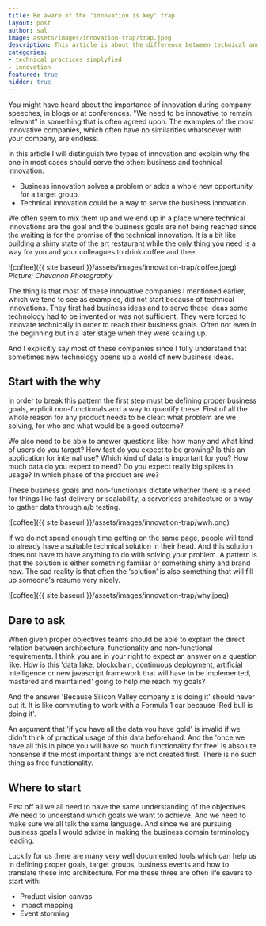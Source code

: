 ```yaml
---
title: Be aware of the 'innovation is key' trap
layout: post
author: sal
image: assets/images/innovation-trap/trap.jpeg
description: This article is about the difference between technical and business innovation. We often we need tecnical innovation while we from an IT perspective need to serve business innovation.
categories:
- technical practices simplyfied
- innovation
featured: true
hidden: true
---
```


You might have heard about the importance of innovation during company speeches, in blogs or at conferences. "We need to be innovative to remain relevant" is something that is often agreed upon. The examples of the most innovative companies, which often have no similarities whatsoever with your company, are endless.

In this article I will distinguish two types of innovation and explain why the one in most cases should serve the other: business and technical innovation.
- Business innovation solves a problem or adds a whole new opportunity for a target group.
- Technical innovation could be a way to serve the business innovation.

We often seem to mix them up and we end up in a place where technical innovations are the goal and the business goals are not being reached since the waiting is for the promise of the technical innovation. It is a bit like building a shiny state of the art restaurant while the only thing you need is a way for you and your colleagues to drink coffee and thee.

![coffee]({{ site.baseurl }}/assets/images/innovation-trap/coffee.jpeg)
*Picture: Chevanon Photography*

The thing is that most of these innovative companies I mentioned earlier, which we tend to see as examples, did not start because of technical innovations. They first had business ideas and to serve these ideas some technology had to be invented or was not sufficient. They were forced to innovate technically in order to reach their business goals. Often not even in the beginning but in a later stage when they were scaling up. 

And I explicitly say most of these companies since I fully understand that sometimes new technology opens up a world of new business ideas. 

## Start with the why

In order to break this pattern the first step must be defining proper business goals, explicit non-functionals and a way to quantify these. First of all the whole reason for any product needs to be clear: what problem are we solving, for who and what would be a good outcome?

We also need to be able to answer questions like: how many and what kind of users do you target? How fast do you expect to be growing? Is this an application for internal use? Which kind of data is important for you? How much data do you expect to need? Do you expect really big spikes in usage? In which phase of the product are we? 

These business goals and non-functionals dictate whether there is a need for things like fast delivery or scalability, a serverless architecture or a way to gather data through a/b testing. 

![coffee]({{ site.baseurl }}/assets/images/innovation-trap/wwh.png)

If we do not spend enough time getting on the same page, people will tend to already have a suitable technical solution in their head. And this solution does not have to have anything to do with solving your problem. A pattern is that the solution is either something familiar or something shiny and brand new. The sad reality is that often the ‘solution’ is also something that will fill up someone's resume very nicely.

![coffee]({{ site.baseurl }}/assets/images/innovation-trap/why.jpeg)

## Dare to ask

When given proper objectives teams should be able to explain the direct relation between architecture, functionality and non-functional requirements. I think you are in your right to expect an answer on a question like: How is this  'data lake, blockchain, continuous deployment, artificial intelligence or new javascript framework that will have to be implemented, mastered and maintained' going to help me reach my goals?

And the answer 'Because Silicon Valley company x is doing it' should never cut it. It is like commuting to work with a Formula 1 car because 'Red bull is doing it'. 

An argument that 'if you have all the data you have gold' is invalid if we didn't think of practical usage of this data beforehand. And the 'once we have all this in place you will have so much functionality for free' is absolute nonsense if the most important things are not created first. There is no such thing as free functionality.

## Where to start

First off all we all need to have the same understanding of the objectives. We need to understand which goals we want to achieve. And we need to make sure we all talk the same language. And since we are pursuing business goals I would advise in making the business domain terminology leading.

Luckily for us there are many very well documented tools which can help us in defining proper goals, target groups, business events and how to translate these into architecture. For me these three are often life savers to start with:

- Product vision canvas
- Impact mapping
- Event storming
